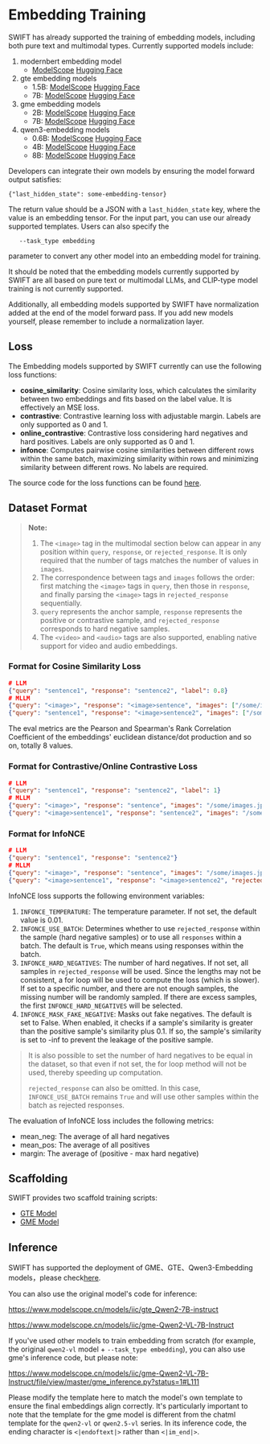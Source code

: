# Embedding Training

SWIFT has already supported the training of embedding models, including both pure text and multimodal types. Currently supported models include:

1. modernbert embedding model
   - [ModelScope](https://modelscope.cn/models/iic/gte-modernbert-base) [Hugging Face](https://huggingface.co/Alibaba-NLP/gte-modernbert-base)
2. gte embedding models
   - 1.5B: [ModelScope](https://www.modelscope.cn/models/iic/gte_Qwen2-1.5B-instruct) [Hugging Face](https://huggingface.co/Alibaba-NLP/gte-Qwen2-1.5B-instruct)
   - 7B: [ModelScope](https://www.modelscope.cn/models/iic/gte_Qwen2-7B-instruct) [Hugging Face](https://huggingface.co/Alibaba-NLP/gte-Qwen2-7B-instruct)
3. gme embedding models
   - 2B: [ModelScope](https://www.modelscope.cn/models/iic/gme-Qwen2-VL-2B-Instruct) [Hugging Face](https://huggingface.co/Alibaba-NLP/gme-Qwen2-VL-2B-Instruct)
   - 7B: [ModelScope](https://www.modelscope.cn/models/iic/gme-Qwen2-VL-7B-Instruct) [Hugging Face](https://huggingface.co/Alibaba-NLP/gme-Qwen2-VL-7B-Instruct)
4. qwen3-embedding models
   - 0.6B: [ModelScope](https://www.modelscope.cn/models/Qwen/Qwen3-Embedding-0.6B) [Hugging Face](https://huggingface.co/Qwen/Qwen3-Embedding-0.6B)
   - 4B: [ModelScope](https://www.modelscope.cn/models/Qwen/Qwen3-Embedding-4B) [Hugging Face](https://huggingface.co/Qwen/Qwen3-Embedding-4B)
   - 8B: [ModelScope](https://www.modelscope.cn/models/Qwen/Qwen3-Embedding-8B) [Hugging Face](https://huggingface.co/Qwen/Qwen3-Embedding-8B)

Developers can integrate their own models by ensuring the model forward output satisfies:

```text
{"last_hidden_state": some-embedding-tensor}
```

The return value should be a JSON with a `last_hidden_state` key, where the value is an embedding tensor. For the input part, you can use our already supported templates. Users can also specify the

```shell
   --task_type embedding
```
parameter to convert any other model into an embedding model for training.

It should be noted that the embedding models currently supported by SWIFT are all based on pure text or multimodal LLMs, and CLIP-type model training is not currently supported.

Additionally, all embedding models supported by SWIFT have normalization added at the end of the model forward pass. If you add new models yourself, please remember to include a normalization layer.

## Loss

The Embedding models supported by SWIFT currently can use the following loss functions:

- **cosine_similarity**: Cosine similarity loss, which calculates the similarity between two embeddings and fits based on the label value. It is effectively an MSE loss.
- **contrastive**: Contrastive learning loss with adjustable margin. Labels are only supported as 0 and 1.
- **online_contrastive**: Contrastive loss considering hard negatives and hard positives. Labels are only supported as 0 and 1.
- **infonce**: Computes pairwise cosine similarities between different rows within the same batch, maximizing similarity within rows and minimizing similarity between different rows. No labels are required.

The source code for the loss functions can be found [here](https://github.com/modelscope/ms-swift/blob/main/swift/plugin/loss.py).

## Dataset Format

> **Note:**
> 1. The `<image>` tag in the multimodal section below can appear in any position within `query`, `response`, or `rejected_response`. It is only required that the number of tags matches the number of values in `images`.
> 2. The correspondence between tags and `images` follows the order: first matching the `<image>` tags in `query`, then those in `response`, and finally parsing the `<image>` tags in `rejected_response` sequentially.
> 3. `query` represents the anchor sample, `response` represents the positive or contrastive sample, and `rejected_response` corresponds to hard negative samples.
> 4. The `<video>` and `<audio>` tags are also supported, enabling native support for video and audio embeddings.

### Format for Cosine Similarity Loss

```json lines
# LLM
{"query": "sentence1", "response": "sentence2", "label": 0.8}
# MLLM
{"query": "<image>", "response": "<image>sentence", "images": ["/some/images1.jpg", "/some/images2.jpg"], "label": 0.7}
{"query": "sentence1", "response": "<image>sentence2", "images": ["/some/images1.jpg"], "label": 0.7}
```

The eval metrics are the Pearson and Spearman's Rank Correlation Coefficient of the embeddings' euclidean distance/dot production and so on, totally 8 values.

### Format for Contrastive/Online Contrastive Loss

```json lines
# LLM
{"query": "sentence1", "response": "sentence2", "label": 1}
# MLLM
{"query": "<image>", "response": "sentence", "images": "/some/images.jpg", "label": 1}
{"query": "<image>sentence1", "response": "sentence2", "images": "/some/images.jpg", "label": 0}
```

### Format for InfoNCE

```json lines
# LLM
{"query": "sentence1", "response": "sentence2"}
# MLLM
{"query": "<image>", "response": "sentence", "images": "/some/images.jpg"}
{"query": "<image>sentence1", "response": "<image>sentence2", "rejected_response": ["<image>sentence1", "<image>sentence2"], "images": ["/some/images.jpg", "/some/images.jpg", "/some/images.jpg", "/some/images.jpg"]}
```

InfoNCE loss supports the following environment variables:
1. `INFONCE_TEMPERATURE`: The temperature parameter. If not set, the default value is 0.01.
2. `INFONCE_USE_BATCH`: Determines whether to use `rejected_response` within the sample (hard negative samples) or to use all `responses` within a batch. The default is `True`, which means using responses within the batch.
3. `INFONCE_HARD_NEGATIVES`: The number of hard negatives. If not set, all samples in `rejected_response` will be used. Since the lengths may not be consistent, a for loop will be used to compute the loss (which is slower). If set to a specific number, and there are not enough samples, the missing number will be randomly sampled. If there are excess samples, the first `INFONCE_HARD_NEGATIVES` will be selected.
4. `INFONCE_MASK_FAKE_NEGATIVE`: Masks out fake negatives. The default is set to False. When enabled, it checks if a sample's similarity is greater than the positive sample's similarity plus 0.1. If so, the sample's similarity is set to -inf to prevent the leakage of the positive sample.

> It is also possible to set the number of hard negatives to be equal in the dataset, so that even if not set, the for loop method will not be used, thereby speeding up computation.
>
> `rejected_response` can also be omitted. In this case, `INFONCE_USE_BATCH` remains `True` and will use other samples within the batch as rejected responses.

The evaluation of InfoNCE loss includes the following metrics:
- mean_neg: The average of all hard negatives
- mean_pos: The average of all positives
- margin: The average of (positive - max hard negative)

## Scaffolding

SWIFT provides two scaffold training scripts:

- [GTE Model](https://github.com/tastelikefeet/swift/blob/main/examples/train/embedding/train_gte.sh)
- [GME Model](https://github.com/tastelikefeet/swift/blob/main/examples/train/embedding/train_gme.sh)

## Inference

SWIFT has supported the deployment of GME、GTE、Qwen3-Embedding models，please check[here](https://github.com/modelscope/ms-swift/blob/main/examples/deploy/embedding/client.py).

You can also use the original model's code for inference:

https://www.modelscope.cn/models/iic/gte_Qwen2-7B-instruct

https://www.modelscope.cn/models/iic/gme-Qwen2-VL-7B-Instruct

If you've used other models to train embedding from scratch (for example, the original `qwen2-vl` model + `--task_type embedding`), you can also use gme's inference code, but please note:

https://www.modelscope.cn/models/iic/gme-Qwen2-VL-7B-Instruct/file/view/master/gme_inference.py?status=1#L111

Please modify the template here to match the model's own template to ensure the final embeddings align correctly. It's particularly important to note that the template for the gme model is different from the chatml template for the `qwen2-vl` or `qwen2.5-vl` series. In its inference code, the ending character is `<|endoftext|>` rather than `<|im_end|>`.
